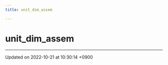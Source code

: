 ```yaml
---
title: unit_dim_assem

---
```


# unit_dim_assem








-------------------------------

Updated on 2022-10-21 at 10:30:14 +0900